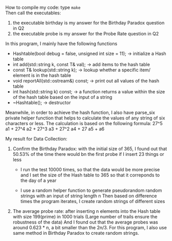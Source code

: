 How to compile my code: type `make`  
Then call the executables:  
1. the executable birthday is my answer for the Birthday Paradox question in Q2  
2. the executable probe is my answer for the Probe Rate question in Q2  

  
In this program, I mainly have the following functions  
* Hashtable(bool debug = false, unsigned int size = 11); -> initialize a Hash table  
* int add(std::string k, const T& val); -> add items to the hash table  
* const T& lookup(std::string k); -> lookup whether  a specific item/ element is in the hash table  
* void reportAll(std::ostream&) const; -> print out all values of the hash table  
* int hash(std::string k) const; -> a function returns a value within the size of the hash table based on the input of a string  
* ~Hashtable(); -> destructor  

Meanwhile, in order to achieve the hash function, I also have parse_six private helper function that helps to calculate the values of any string of six characters or less.  The calculation is based on the following formula: 27^5 a1 + 27^4 a2 + 27^3 a3 + 27^2 a4 + 27 a5 + a6  

My result for Data Collection:   

1.  Confirm the Birthday Paradox: with the initial size of 365, I found out that 50.53% of the time there would bn the first probe if I insert 23 things or less  
    *  I run the test 10000 times, so that the data would be more precise and I set the size of the Hash table to 365 so that it correponds to the day of a year

    * I use a random helper function to generate pseudorandom random strings with an input of string length n
    Then based on difference times the program iterates, I create random strings of different sizes
    
2. The average probe rate: after inserting n elements into the Hash table with size 199(prime) in 1000 trials (Large number of trails ensure the robustness of the data) And I found out that the average probes was around 0.623 * n, a bit smaller than the 2n/3. For this program, I also use  same method in Birthday Paradox to create random strings. 